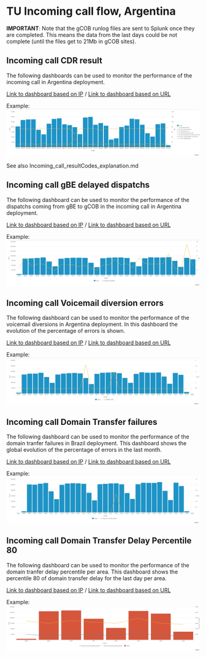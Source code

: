 
# TU Incoming call flow, Argentina

**IMPORTANT**: Note that the gCOB runlog files are sent to Splunk once they are completed. This means the data from the last days could be not complete (until the files get to 21Mb in gCOB sites).

## Incoming call CDR result

The following dashboards can be used to monitor the performance of the incoming call in Argentina deployment.

[Link to dashboard based on IP](https://10.253.1.11/en-US/app/tugo/report?sid=1466086202.183726.mia-spl-sch02&s=%2FservicesNS%2Fnobody%2Ftugo%2Fsaved%2Fsearches%2FTEEN_AR_Incoming_call_CDRs_resultcodes) / [Link to dashboard based on URL](https://mia-splunk.tefcomms.com/en-US/app/tugo/report?sid=1466086202.183726.mia-spl-sch02&s=%2FservicesNS%2Fnobody%2Ftugo%2Fsaved%2Fsearches%2FTEEN_AR_Incoming_call_CDRs_resultcodes)

Example:
![Embed_TEEN_AR_Outgoing_call_CDR_results](images/Embed_TEEN_AR_Outgoing_call_CDR_results.png)

See also Incoming_call_resultCodes_explanation.md

## Incoming call gBE delayed dispatchs

The following dashboard can be used to monitor the performance of the dispatchs coming from gBE to gCOB in the incoming call in Argentina deployment.

[Link to dashboard based on IP](https://10.253.1.11/en-US/app/tugo/report?sid=1466592172.629500.mia-spl-sch01&s=%2FservicesNS%2Fnobody%2Ftugo%2Fsaved%2Fsearches%2FTEEN_AR_Incoming_Call_delayed_dispatchs) / [Link to dashboard based on URL](https://mia-splunk.tefcomms.com/en-US/app/tugo/report?sid=1466592172.629500.mia-spl-sch01&s=%2FservicesNS%2Fnobody%2Ftugo%2Fsaved%2Fsearches%2FTEEN_AR_Incoming_Call_delayed_dispatchs)

Example:
![Embed_TEEN_AR_Incoming_Call_delayed_dispatchs](images/Embed_TEEN_AR_Incoming_Call_delayed_dispatchs.png)

## Incoming call Voicemail diversion errors

The following dashboard can be used to monitor the performance of the voicemail diversions in Argentina deployment. In this dashboard the evolution of the percentage of errors is shown.

[Link to dashboard based on IP](https://10.253.1.11/en-US/app/tugo/report?sid=1466595047.631627.mia-spl-sch01&s=%2FservicesNS%2Fnobody%2Ftugo%2Fsaved%2Fsearches%2FTEEN_AR_Incoming_call_VM_errors) / [Link to dashboard based on URL](https://mia-splunk.tefcomms.com/en-US/app/tugo/report?sid=1466595047.631627.mia-spl-sch01&s=%2FservicesNS%2Fnobody%2Ftugo%2Fsaved%2Fsearches%2FTEEN_AR_Incoming_call_VM_errors)

Example:
![Embed_TEEN_AR_Incoming_call_VM_errors](images/Embed_TEEN_AR_Incoming_call_VM_errors.png)

## Incoming call Domain Transfer failures

The following dashboard can be used to monitor the performance of the domain tranfer failures in Brazil deployment. This dashboard shows the global evolution of the percentage of errors in the last month.

[Link to dashboard based on IP](https://10.253.1.11/en-US/app/tugo/report?sid=1466595319.631800.mia-spl-sch01&s=%2FservicesNS%2Fnobody%2Ftugo%2Fsaved%2Fsearches%2FTEEN_AR_Incoming_call_Domain_transfer_errors) / [Link to dashboard based on URL](https://mia-splunk.tefcomms.com/en-US/app/tugo/report?sid=1466595319.631800.mia-spl-sch01&s=%2FservicesNS%2Fnobody%2Ftugo%2Fsaved%2Fsearches%2FTEEN_AR_Incoming_call_Domain_transfer_errors)

Example:
![Embed_TEEN_AR_Incoming_call_Domain_transfer_errors](images/Embed_TEEN_AR_Incoming_call_Domain_transfer_errors.png)

## Incoming call Domain Transfer Delay Percentile 80

The following dashboard can be used to monitor the performance of the domain tranfer delay percentile per area. This dashboard shows the percentile 80 of domain transfer delay for the last day per area.

[Link to dashboard based on IP](https://10.253.1.11/en-US/app/tugo/report?sid=1466612233.643981.mia-spl-sch01&s=%2FservicesNS%2Fnobody%2Ftugo%2Fsaved%2Fsearches%2FTEEN_AR_Incoming_call_Domain_tranfer_delay) / [Link to dashboard based on URL](https://mia-splunk.tefcomms.com/en-US/app/tugo/report?sid=1466612233.643981.mia-spl-sch01&s=%2FservicesNS%2Fnobody%2Ftugo%2Fsaved%2Fsearches%2FTEEN_AR_Incoming_call_Domain_tranfer_delay)

Example:
![Embed_TEEN_AR_Incoming_call_Domain_tranfer_delay](images/Embed_TEEN_AR_Incoming_call_Domain_tranfer_delay.png)

